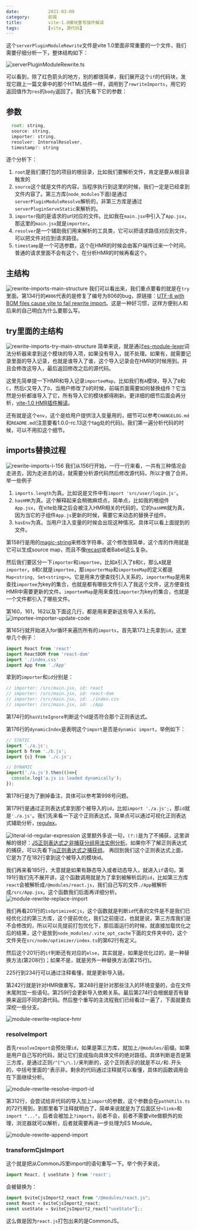 ```yaml
---
date:           2021-03-09
category:       前端
title:          vite-1.0模块重写插件解读
tags:           [vite, 源代码]
---
```


这个`serverPluginModuleRewrite`文件是vite 1.0里面非常重要的一个文件，我们需要仔细分析一下，整体结构如下：
<!--more-->
![serverPluginModuleRewrite.ts](/assets/images/vite/server-plugin-module-rewrite.png)

可以看到，除了红色箭头的地方，别的都很简单，我们展开这个`if`的代码块，发现它跟上一篇文章中的那个HTML插件一样，调用到了`rewriteImports`，用它的返回值作为`res`的`body`返回了。我们先看下它的参数：

## 参数
```jsx
  root: string,
  source: string,
  importer: string,
  resolver: InternalResolver,
  timestamp?: string
```
逐个分析下：
1. `root`是我们要打包的项目的根目录，比如我们要解析文件，肯定是要从根目录触发的
2. `source`这个就是文件的内容，当程序执行到这里的时候，我们一定是已经拿到文件内容了。第三方库(`node_modules`下面)是通过`serverPluginModuleResolve`解析的，非第三方库是通过`serverPluginServeStatic`来解析的。
3. `importer`指的是请求的url对应的文件。比如我在`main.jsx`中引入了`App.jsx`，那这里的`main.jsx`就是`importer`。
4. `resolver`是一个辅助我们用来解析的工具类，它可以把请求路径对应到文件，可以把文件对应到请求路径。
5. `timestamp`是一个可选参数，这个在HMR的时候会由客户端传过来一个时间，普通的请求里面不会有这个，在分析HMR的时候再看这个。

## 主结构

![rewrite-imports-main-structure](/assets/images/vite/rewrite-imports-main-structure.png)
我们可以看出来，我们重点要看的就是在`try`里面。第134行的`#806`代表的是修复了编号为806的bug，原链接：[UTF-8 with BOM files cause vite to fail rewrite import](https://github.com/vitejs/vite/issues/806)。这是一种好习惯，这样方便别人和后来的自己明白为什么要那么写。

## try里面的主结构

![rewrite-imports-try-main-structure](/assets/images/vite/rewrite-imports-try-main-structure.png)
简单来说，就是通过[es-module-lexer]()词法分析器来拿到这个模块的导入项，如果没有导入，就不处理。如果有，就需要记录里面的导入记录，也就是谁导入了谁，这个导入记录会在HMR的时候用到。并且会修改这导入，最后返回修改之后的源代码。

这里先简单提一下HMR和导入记录`importeeMap`，比如我们有`A`模块，导入了`B`和`C`，然后`C`又导入了`D`，当用户修改了`D`的时候，前端页面需要如何替换组件？它当然是分析都谁导入了它，所有导入它的模块都得刷新。更详细的细节后面会再分析，[vite-1.0 HMR插件解读](/posts/2021-03-17-vite-1.0-hmr-plugin)。

还有就是这个`env`，这个是给用户提供注入变量用的，细节可以参考`CHANGELOG.md`和`README.md`(注意要看1.0.0-rc.13这个tag处的代码)。我们第一遍分析代码的时候，可以不用扣这个细节。

## imports替换过程

![rewrite-imports-l-156](/assets/images/vite/rewrite-imports-l-156.png)
我们从156行开始，一行一行来看，一共有三种情况会走进去，因为走进去的话，就需要分析源代码然后修改源代码，所以才做了合并。举一些例子
1. `imports.length`为真。比如说是文件中有`import 'src/user/login.js'`。
2. `hasHMR`为真。这个解释起来会稍微麻烦点，简单点，比如我的根组件`App.jsx`，在vite处理之后会被注入HMR相关的代码的，它的`hasHMR`就为真，因为当它的子组件`App.js`更新的时候，需要它来动态的替换子组件。
3. `hasEnv`为真。当用户注入变量的时候会出现这种情况。具体可以看上面提到的文件。

第158行是用的[magic-string](https://github.com/Rich-Harris/magic-string)来修改字符串，这个修改很简单，这个库的作用就是它可以生成source map，而且不像[recast](https://github.com/benjamn/recast)或者Babel这么复杂。

然后我们要区分一下`importer`和`importee`，比如`A`引入了`B`和`C`，那么`A`就是`importer`，`B`和`C`就是`importee`，那`importerMap`和`importeeMap`的定义都是`Map<string, Set<string>>`。它是用来方便查找引入关系的，`importerMap`是用来查找`importee`为key的集合，也就是都有哪些文件引入了我这个文件，这方便查找HMR中需要更新的文件。`importeeMap`是用来查找`importer`为key的集合，也就是一个文件都引入了哪些文件。

第160，161，162以及下面这几行，都是用来更新这些导入关系的。
![importee-importer-update-code](/assets/images/vite/importee-importer-update.png)

第165行就开始进入for循环来遍历所有的`imports`，首先第173上先拿到`id`，这里举几个例子：
```jsx
import React from 'react'
import ReactDOM from 'react-dom'
import './index.css'
import App from './App'
```
拿到的`importer`和`id`分别是：
```jsx
// importer: /src/main.jsx, id: react
// importer: /src/main.jsx, id: react-dom
// importer: /src/main.jsx, id: ./index.css
// importer: /src/main.jsx, id: ./App
```

第174行的`hasViteIgnore`判断这个id是否符合那个正则表达式。

第176行的`dynamicIndex`是表明这个`import`是否是`dynamic import`，举例如下：
```jsx
// STATIC
import './a.js';
import b from './b.js';
import {c} from './c.js';

// DYNAMIC
import('./a.js').then(()=>{
  console.log('a.js is loaded dynamically');
});
```

第178行是为了删掉备注，具体可以参考第998号问题。

第179行是通过正则表达式拿到那个被导入的`id`，比如`import './a.js';`，那`id`就是`'./a.js'`。我们先来看一下这个正则表达式，简单点可以通过可视化正则表达式辅助分析，[regulex](https://jex.im/regulex/)。

![literal-id-regular-expression](/assets/images/vite/literal-id-regular-expression.png)
这里额外多说一句，`(?:)`是为了不捕获，这里讲解的很好：[JS正则表达式之非捕获分组用法实例分析](https://www.jb51.net/article/101454.htm)。如果你不了解正则表达式的捕获，可以先看下[js正则表达式之捕获组](https://blog.csdn.net/weixin_45346862/article/details/95801476)。
再回到我们这个正则表达式上面，它是为了在182行拿到这个被导入的模块id。

我们再来看185行，大意就是如果有静态导入或者动态导入，就进入`if`语句。第191行我们先不展开讲，这个函数调用就是为了拿到被解析后的`id`，比如第三方库`react`会被解析成`/@modules/react.js`，我们自己写的文件`./App`被解析成`/src/App.jsx`。这个函数我们后面再详细分析。
![module-rewrite-replace-import](/assets/images/vite/module-rewrite-replace-import.png)

我们再看201行的`isOptimizedCjs`，这个函数就是判断`id`代表的文件是不是我们已经优化过的第三方库，这个提前优化，我们之前提过，也就是说，第三方库我们是不会修改的，所以可以先提前打包优化下，那后面运行的时候，就直接加载优化之后的结果，这个是放到`node_modules/.vite_opt_cache`下面的文件夹中的，这个文件夹在`src/node/optimizer/index.ts`的第62行有定义。

然后这个201行的`if`判断还有对应的`else`，其实就是，如果是优化过的，是一种替换方法(第208行)；如果不是，就是另外一种替换方法(第215行)。

225行到234行可以通过注释看懂，就是更新导入链。

第242行就是针对HMR做重写。第248行是针对那些注入的环境变量的，会在文件末尾附加一些语句。第259行会更新导入依赖关系。最后第274行会根据是否有替换来返回不同的源代码。然后整个重写的主流程我们已经看过一遍了，下面就要去深挖一些分支。

![module-rewrite-replace-hmr](/assets/images/vite/module-rewrite-replace-hmr.png)

### resolveImport
首先`resolveImport`会预处理`id`，如果是第三方库，就加上`/@modules/`前缀。如果是用户自己写的代码，就让它们变成指向具体文件的绝对路径。具体判断是否是第三方库，是通过正则`/^[^\/\.]/`来判断的，这个正则表示的就是不以`/`和`.`开头的，中括号里面的`^`表示非。剩余的代码通过注释就可以看懂，具体的函数调用会在下面继续分析。

![module-rewrite-resolve-import-id](/assets/images/vite/module-rewrite-resolve-import-id.png)

第312行，会尝试给非代码的导入加上`import`的参数，这个参数会在`pathUtils.ts`的72行用到，到那里看下注释就明白了，简单来说就是为了后面区分`<link>`和`import "..."`，后者会被加上`?import`，前者不会，前者不需要vite做额外的处理，浏览器就可以解析，后者就需要再进一步处理为ES Module。

![module-rewrite-append-import](/assets/images/vite/module-rewrite-append-import.png)


### transformCjsImport
这个就是把从CommonJS里import的语句重写一下。举个例子来说，
```jsx
import React, { useState } from 'react';
```
会被替换为：
```jsx
import $viteCjsImport2_react from "/@modules/react.js";
const React = $viteCjsImport2_react;
const useState = $viteCjsImport2_react["useState"];;
```
这么做是因为`react.js`打包出来的是CommonJS。
